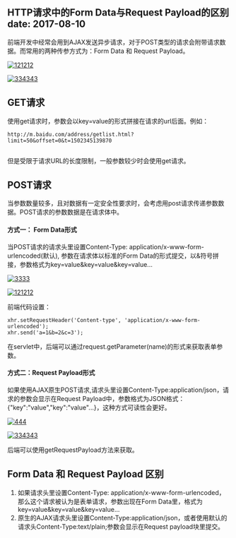 ## HTTP请求中的Form Data与Request Payload的区别date: 2017-08-10

前端开发中经常会用到AJAX发送异步请求，对于POST类型的请求会附带请求数据。而常用的两种传参方式为：Form Data 和 Request Payload。

[![121212](https://user-images.githubusercontent.com/5309877/29163614-9ac78ea4-7def-11e7-9067-77d73a5d841c.jpg)](https://user-images.githubusercontent.com/5309877/29163614-9ac78ea4-7def-11e7-9067-77d73a5d841c.jpg)

[![334343](https://user-images.githubusercontent.com/5309877/29163628-a3e89d48-7def-11e7-869a-1f818fd97149.jpg)](https://user-images.githubusercontent.com/5309877/29163628-a3e89d48-7def-11e7-869a-1f818fd97149.jpg)

## GET请求

使用get请求时，参数会以key=value的形式拼接在请求的url后面。例如：

```
http://m.baidu.com/address/getlist.html?limit=50&offset=0&t=1502345139870


```

但是受限于请求URL的长度限制，一般参数较少时会使用get请求。

## POST请求

当参数数量较多，且对数据有一定安全性要求时，会考虑用post请求传递参数数据。POST请求的参数数据是在请求体中。

#### 方式一： Form Data形式

当POST请求的请求头里设置Content-Type: application/x-www-form-urlencoded(默认), 参数在请求体以标准的Form Data的形式提交，以&符号拼接，参数格式为key=value&key=value&key=value...

[![3333](https://user-images.githubusercontent.com/5309877/29163839-45a49736-7df0-11e7-8f49-56b6744ca3fc.jpg)](https://user-images.githubusercontent.com/5309877/29163839-45a49736-7df0-11e7-8f49-56b6744ca3fc.jpg)

[![121212](https://user-images.githubusercontent.com/5309877/29163614-9ac78ea4-7def-11e7-9067-77d73a5d841c.jpg)](https://user-images.githubusercontent.com/5309877/29163614-9ac78ea4-7def-11e7-9067-77d73a5d841c.jpg)

前端代码设置：

```
xhr.setRequestHeader('Content-type', 'application/x-www-form-urlencoded');
xhr.send('a=1&b=2&c=3');

```

在servlet中，后端可以通过request.getParameter(name)的形式来获取表单参数。

#### 方式二：Request Payload形式

如果使用AJAX原生POST请求,请求头里设置Content-Type:application/json，请求的参数会显示在Request Payload中，参数格式为JSON格式：{"key":"value","key":"value"...}，这种方式可读性会更好。

[![444](https://user-images.githubusercontent.com/5309877/29163866-5b0876ec-7df0-11e7-873b-44731e1becc1.jpg)](https://user-images.githubusercontent.com/5309877/29163866-5b0876ec-7df0-11e7-873b-44731e1becc1.jpg)

[![334343](https://user-images.githubusercontent.com/5309877/29163628-a3e89d48-7def-11e7-869a-1f818fd97149.jpg)](https://user-images.githubusercontent.com/5309877/29163628-a3e89d48-7def-11e7-869a-1f818fd97149.jpg)

后端可以使用getRequestPayload方法来获取。

## Form Data 和 Request Payload 区别

1. 如果请求头里设置Content-Type: application/x-www-form-urlencoded，那么这个请求被认为是表单请求，参数出现在Form Data里，格式为key=value&key=value&key=value...
2. 原生的AJAX请求头里设置Content-Type:application/json，或者使用默认的请求头Content-Type:text/plain;参数会显示在Request payload块里提交。